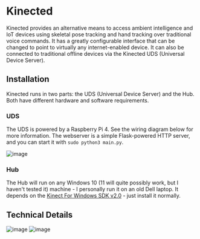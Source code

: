 # Kinected

Kinected provides an alternative means to access ambient intelligence and IoT devices using skeletal pose tracking and hand tracking over traditional voice commands. It has a greatly configurable interface that can be changed to point to virtually any internet-enabled device. It can also be connected to traditional offline devices via the Kinected UDS (Universal Device Server).

## Installation

Kinected runs in two parts: the UDS (Universal Device Server) and the Hub. Both have different hardware and software requirements.

### UDS

The UDS is powered by a Raspberry Pi 4. See the wiring diagram below for more information. The webserver is a simple Flask-powered HTTP server, and you can start it with `sudo python3 main.py`.

![image](https://github.com/HENRYMARTIN5/Kinected/assets/62612165/1dd91d7e-a691-49dc-95be-4117842e6cff)

### Hub

The Hub will run on any Windows 10 (11 will quite possibly work, but I haven't tested it) machine - I personally run it on an old Dell laptop. It depends on the [Kinect For Windows SDK v2.0](https://www.microsoft.com/en-us/download/details.aspx?id=44561) - just install it normally.

## Technical Details

![image](https://github.com/HENRYMARTIN5/Kinected/assets/62612165/47c35d49-48b9-47bb-aa43-7e0fad2053ae)
![image](https://github.com/HENRYMARTIN5/Kinected/assets/62612165/62de7538-83f7-4591-831e-7840c77296fc)
